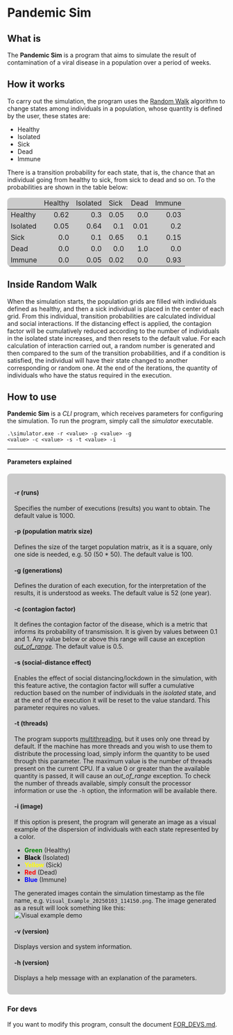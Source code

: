 # Pandemic Sim

## What is

<p>
The <b>Pandemic Sim</b> is a program that aims to simulate the result of contamination of a viral disease in a population over a period of weeks.
</p>

## How it works

<p>
To carry out the simulation, the program uses the <a href="https://en.wikipedia.org/wiki/Random_walk">Random Walk</a>
algorithm to change states among individuals in a population, whose quantity is defined by the user, these states are:
</p>

<ul>
  <li>Healthy</li>
  <li>Isolated</li>
  <li>Sick</li>
  <li>Dead</li>
  <li>Immune</li>
</ul>

<p>
There is a transition probability for each state, that is, the chance that an individual
going from healthy to sick, from sick to dead and so on. To the
probabilities are shown in the table below:
</p>

<table style="background-color: rgba(0, 0, 0, .2); border-radius: .5rem">
  <thead>
    <tr>
      <td>&nbsp;</td>
      <td>Healthy</td>
      <td>Isolated</td>
      <td>Sick</td>
      <td>Dead</td>
      <td>Immune</td>
    </tr>
  </thead>
  <tbody>
    <tr>
      <td>Healthy</td>
      <td style="text-align: end;">0.62</td>
      <td style="text-align: end;">0.3</td>
      <td style="text-align: end;">0.05</td>
      <td style="text-align: end;">0.0</td>
      <td style="text-align: end;">0.03</td>
    </tr>
    <tr>
      <td>Isolated</td>
      <td style="text-align: end;">0.05</td>
      <td style="text-align: end;">0.64</td>
      <td style="text-align: end;">0.1</td>
      <td style="text-align: end;">0.01</td>
      <td style="text-align: end;">0.2</td>
    </tr>
    <tr>
      <td>Sick</td>
      <td style="text-align: end;">0.0</td>
      <td style="text-align: end;">0.1</td>
      <td style="text-align: end;">0.65</td>
      <td style="text-align: end;">0.1</td>
      <td style="text-align: end;">0.15</td>
    </tr>
    <tr>
      <td>Dead</td>
      <td style="text-align: end;">0.0</td>
      <td style="text-align: end;">0.0</td>
      <td style="text-align: end;">0.0</td>
      <td style="text-align: end;">1.0</td>
      <td style="text-align: end;">0.0</td>
    </tr>
    <tr>
      <td>Immune</td>
      <td style="text-align: end;">0.0</td>
      <td style="text-align: end;">0.05</td>
      <td style="text-align: end;">0.02</td>
      <td style="text-align: end;">0.0</td>
      <td style="text-align: end;">0.93</td>
    </tr>
  </tbody>
</table>

## Inside Random Walk

<p>
When the simulation starts, the population grids are filled with individuals
defined as healthy, and then a sick individual is placed in the center
of each grid. From this individual, transition probabilities are calculated 
individual and social interactions. If the distancing effect is applied, the
contagion factor will be cumulatively reduced according to the number of individuals
in the isolated state increases, and then resets to the default value. For each calculation of
interaction carried out, a random number is generated and then compared to the sum of the
transition probabilities, and if a condition is satisfied, the individual will have their state
changed to another corresponding or random one. At the end of the iterations, the quantity
of individuals who have the status required in the execution.
</p>

## How to use

<p>
<b>Pandemic Sim</b> is a <i>CLI</i> program, which receives parameters for configuring the simulation. To run the program, simply call the <i>simulator</i> executable.
</p>

<code>.\simulator.exe -r &lt;value&gt; -p &lt;value&gt; -g &lt;value&gt; -c &lt;value&gt; -s -t &lt;value&gt; -i</code>

<hr>

#### Parameters explained

<div style="background-color: rgba(0, 0, 0, .2); padding: 1rem; border-radius: .5rem;">

#### -r (runs)

<p>
Specifies the number of executions (results) you want to obtain. The default value is 1000.
</p>

#### -p (population matrix size)

<p>
Defines the size of the target population matrix, as it is a square, only one side is needed, e.g. 50 (50 * 50). The default value is 100.
</p>

#### -g (generations)

<p>
Defines the duration of each execution, for the interpretation of the results, it is understood as weeks. The default value is 52 (one year).
</p>

#### -c (contagion factor)

<p>
It defines the contagion factor of the disease, which is a metric that informs its probability of transmission. It is given by values ​​between 0.1 and 1. Any value below or above this range will cause an exception <a href="https://cplusplus.com/reference/stdexcept/out_of_range/"><i>out_of_range</i></a>. The default value is 0.5.
</p>

#### -s (social-distance effect)

<p>
Enables the effect of social distancing/lockdown in the simulation, with this feature active, the contagion factor will suffer a cumulative reduction based on the number of individuals in the <i>isolated</i> state, and at the end of the execution it will be reset to the value standard. This parameter requires no values.
</p>

#### -t (threads)

<p>
The program supports <a href="https://blog.tecnospeed.com.br/o-que-e-multithreading-e-como-a-tecnica-beneficia-seu-software/">multithreading</a>, but it uses only one thread by default. If the machine has more threads and you wish to use them to distribute the processing load, simply inform the quantity to be used through this parameter. The maximum value is the number of threads present on the current CPU. If a value 0 or greater than the available quantity is passed, it will cause an <i>out_of_range</i> exception. To check the number of threads available, simply consult the processor information or use the <code>-h</code> option, the information will be available there.
</p>

#### -i (image)

<p>
If this option is present, the program will generate an image as a visual example of the dispersion of individuals with each state represented by a color.
<ul>
  <li><b style="color: green;">Green</b> (Healthy)</li>
  <li><b style="color: black;">Black</b> (Isolated)</li>
  <li><b style="color: yellow;">Yellow</b> (Sick)</li>
  <li><b style="color: red;">Red</b> (Dead)</li>
  <li><b style="color: blue;">Blue</b> (Immune)</li>
</ul>
The generated images contain the simulation timestamp as the file name, e.g. <code>Visual_Example_20250103_114150.png</code>. The image generated as a result will look something like this:

<br>

<div>
  <img src="https://github.com/AlanJose-dev/pandemic_sim/blob/master/docs/visual_example_doc.png" alt="Visual example demo"/>
</div>

#### -v (version)

<p>
Displays version and system information.
</p>

#### -h (version)

<p>
Displays a help message with an explanation of the parameters.
</p>
</div>

### For devs

<p>
If you want to modify this program, consult the document <a href=".\docs\FOR_DEVS.md">FOR_DEVS.md</a>.
</p>
